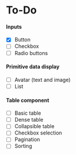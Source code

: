 # To-Do

#### Inputs
- [x] Button
- [ ] Checkbox
- [ ] Radio buttons

#### Primitive data display
- [ ] Avatar (text and image)
- [ ] List

#### Table component
- [ ] Basic table
- [ ] Dense table
- [ ] Collapsible table
- [ ] Checkbox selection
- [ ] Pagination
- [ ] Sorting